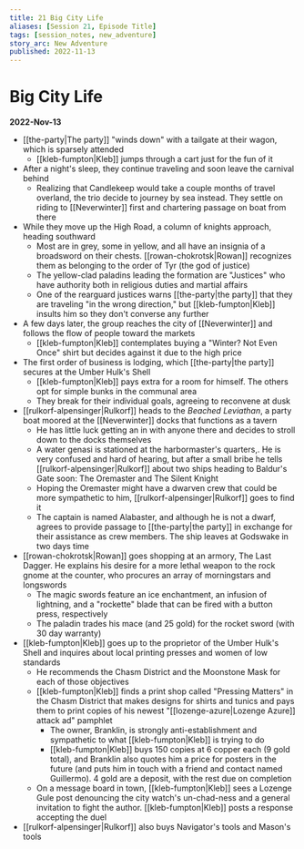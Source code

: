 ```yaml
---
title: 21 Big City Life
aliases: [Session 21, Episode Title]
tags: [session_notes, new_adventure]
story_arc: New Adventure
published: 2022-11-13
---
```

# Big City Life
**2022-Nov-13**

- [[the-party|The party]] "winds down" with a tailgate at their wagon, which is sparsely attended
	- [[kleb-fumpton|Kleb]] jumps through a cart just for the fun of it
- After a night's sleep, they continue traveling and soon leave the carnival behind
	- Realizing that Candlekeep would take a couple months of travel overland, the trio decide to journey by sea instead. They settle on riding to [[Neverwinter]] first and chartering passage on boat from there
- While they move up the High Road, a column of knights approach, heading southward
	- Most are in grey, some in yellow, and all have an insignia of a broadsword on their chests. [[rowan-chokrotsk|Rowan]] recognizes them as belonging to the order of Tyr (the god of justice)
	- The yellow-clad paladins leading the formation are "Justices" who have authority both in religious duties and martial affairs
	- One of the rearguard justices warns [[the-party|the party]] that they are traveling "in the wrong direction," but [[kleb-fumpton|Kleb]] insults him so they don't converse any further
- A few days later, the group reaches the city of [[Neverwinter]] and follows the flow of people toward the markets
	- [[kleb-fumpton|Kleb]] contemplates buying a "Winter? Not Even Once" shirt but decides against it due to the high price
- The first order of business is lodging, which [[the-party|the party]] secures at the Umber Hulk's Shell
	- [[kleb-fumpton|Kleb]] pays extra for a room for himself. The others opt for simple bunks in the communal area
	- They break for their individual goals, agreeing to reconvene at dusk
- [[rulkorf-alpensinger|Rulkorf]] heads to the *Beached Leviathan*, a party boat moored at the [[Neverwinter]] docks that functions as a tavern
	- He has little luck getting an in with anyone there and decides to stroll down to the docks themselves
	- A water genasi is stationed at the harbormaster's quarters,. He is very confused and hard of hearing, but after a small bribe he tells [[rulkorf-alpensinger|Rulkorf]] about two ships heading to Baldur's Gate soon: The Oremaster and The Silent Knight
	- Hoping the Oremaster might have a dwarven crew that could be more sympathetic to him, [[rulkorf-alpensinger|Rulkorf]] goes to find it
	- The captain is named Alabaster, and although he is not a dwarf, agrees to provide passage to [[the-party|the party]] in exchange for their assistance as crew members. The ship leaves at Godswake in two days time
- [[rowan-chokrotsk|Rowan]] goes shopping at an armory, The Last Dagger. He explains his desire for a more lethal weapon to the rock gnome at the counter, who procures an array of morningstars and longswords
	- The magic swords feature an ice enchantment, an infusion of lightning, and a "rockette" blade that can be fired with a button press, respectively
	- The paladin trades his mace (and 25 gold) for the rocket sword (with 30 day warranty)
- [[kleb-fumpton|Kleb]] goes up to the proprietor of the Umber Hulk's Shell and inquires about local printing presses and women of low standards
	- He recommends the Chasm District and the Moonstone Mask for each of those objectives
	- [[kleb-fumpton|Kleb]] finds a print shop called "Pressing Matters" in the Chasm District that makes designs for shirts and tunics and pays them to print copies of his newest "[[lozenge-azure|Lozenge Azure]] attack ad" pamphlet
		- The owner, Branklin, is strongly anti-establishment and sympathetic to what [[kleb-fumpton|Kleb]] is trying to do
		- [[kleb-fumpton|Kleb]] buys 150 copies at 6 copper each (9 gold total), and Branklin also quotes him a price for posters in the future (and puts him in touch with a friend and contact named Guillermo). 4 gold are a deposit, with the rest due on completion
	- On a message board in town, [[kleb-fumpton|Kleb]] sees a Lozenge Gule post denouncing the city watch's un-chad-ness and a general invitation to fight the author. [[kleb-fumpton|Kleb]] posts a response accepting the duel
- [[rulkorf-alpensinger|Rulkorf]] also buys Navigator's tools and Mason's tools